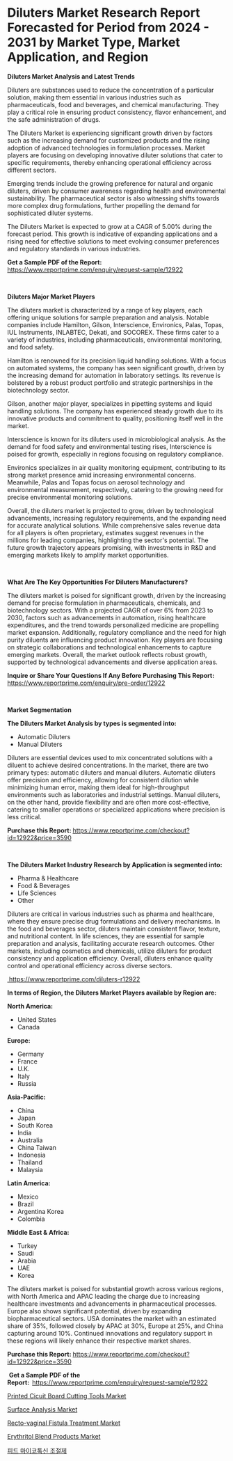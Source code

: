 <p><h1>Diluters Market Research Report Forecasted for Period from 2024 -  2031 by Market Type, Market Application, and Region</h1></p><p><strong>Diluters Market Analysis and Latest Trends</strong></p>
<p><p>Diluters are substances used to reduce the concentration of a particular solution, making them essential in various industries such as pharmaceuticals, food and beverages, and chemical manufacturing. They play a critical role in ensuring product consistency, flavor enhancement, and the safe administration of drugs. </p><p>The Diluters Market is experiencing significant growth driven by factors such as the increasing demand for customized products and the rising adoption of advanced technologies in formulation processes. Market players are focusing on developing innovative diluter solutions that cater to specific requirements, thereby enhancing operational efficiency across different sectors. </p><p>Emerging trends include the growing preference for natural and organic diluters, driven by consumer awareness regarding health and environmental sustainability. The pharmaceutical sector is also witnessing shifts towards more complex drug formulations, further propelling the demand for sophisticated diluter systems. </p><p>The Diluters Market is expected to grow at a CAGR of 5.00% during the forecast period. This growth is indicative of expanding applications and a rising need for effective solutions to meet evolving consumer preferences and regulatory standards in various industries.</p></p>
<p><strong>Get a Sample PDF of the Report:&nbsp;</strong> <a href="https://www.reportprime.com/enquiry/request-sample/12922">https://www.reportprime.com/enquiry/request-sample/12922</a></p>
<p>&nbsp;</p>
<p><strong>Diluters Major Market Players</strong></p>
<p><p>The diluters market is characterized by a range of key players, each offering unique solutions for sample preparation and analysis. Notable companies include Hamilton, Gilson, Interscience, Environics, Palas, Topas, IUL Instruments, INLABTEC, Dekati, and SOCOREX. These firms cater to a variety of industries, including pharmaceuticals, environmental monitoring, and food safety.</p><p>Hamilton is renowned for its precision liquid handling solutions. With a focus on automated systems, the company has seen significant growth, driven by the increasing demand for automation in laboratory settings. Its revenue is bolstered by a robust product portfolio and strategic partnerships in the biotechnology sector.</p><p>Gilson, another major player, specializes in pipetting systems and liquid handling solutions. The company has experienced steady growth due to its innovative products and commitment to quality, positioning itself well in the market.</p><p>Interscience is known for its diluters used in microbiological analysis. As the demand for food safety and environmental testing rises, Interscience is poised for growth, especially in regions focusing on regulatory compliance.</p><p>Environics specializes in air quality monitoring equipment, contributing to its strong market presence amid increasing environmental concerns. Meanwhile, Palas and Topas focus on aerosol technology and environmental measurement, respectively, catering to the growing need for precise environmental monitoring solutions.</p><p>Overall, the diluters market is projected to grow, driven by technological advancements, increasing regulatory requirements, and the expanding need for accurate analytical solutions. While comprehensive sales revenue data for all players is often proprietary, estimates suggest revenues in the millions for leading companies, highlighting the sector's potential. The future growth trajectory appears promising, with investments in R&D and emerging markets likely to amplify market opportunities.</p></p>
<p>&nbsp;</p>
<p><strong>What Are The Key Opportunities For Diluters Manufacturers?</strong></p>
<p><p>The diluters market is poised for significant growth, driven by the increasing demand for precise formulation in pharmaceuticals, chemicals, and biotechnology sectors. With a projected CAGR of over 6% from 2023 to 2030, factors such as advancements in automation, rising healthcare expenditures, and the trend towards personalized medicine are propelling market expansion. Additionally, regulatory compliance and the need for high purity diluents are influencing product innovation. Key players are focusing on strategic collaborations and technological enhancements to capture emerging markets. Overall, the market outlook reflects robust growth, supported by technological advancements and diverse application areas.</p></p>
<p><strong>Inquire or Share Your Questions If Any Before Purchasing This Report:</strong> <a href="https://www.reportprime.com/enquiry/pre-order/12922">https://www.reportprime.com/enquiry/pre-order/12922</a></p>
<p>&nbsp;</p>
<p><strong>Market Segmentation</strong></p>
<p><strong>The Diluters Market Analysis by types is segmented into:</strong></p>
<p><ul><li>Automatic Diluters</li><li>Manual Diluters</li></ul></p>
<p><p>Diluters are essential devices used to mix concentrated solutions with a diluent to achieve desired concentrations. In the market, there are two primary types: automatic diluters and manual diluters. Automatic diluters offer precision and efficiency, allowing for consistent dilution while minimizing human error, making them ideal for high-throughput environments such as laboratories and industrial settings. Manual diluters, on the other hand, provide flexibility and are often more cost-effective, catering to smaller operations or specialized applications where precision is less critical.</p></p>
<p><strong>Purchase this Report:&nbsp;</strong><a href="https://www.reportprime.com/checkout?id=12922&price=3590">https://www.reportprime.com/checkout?id=12922&price=3590</a></p>
<p>&nbsp;</p>
<p><strong>The Diluters Market Industry Research by Application is segmented into:</strong></p>
<p><ul><li>Pharma & Healthcare</li><li>Food & Beverages</li><li>Life Sciences</li><li>Other</li></ul></p>
<p><p>Diluters are critical in various industries such as pharma and healthcare, where they ensure precise drug formulations and delivery mechanisms. In the food and beverages sector, diluters maintain consistent flavor, texture, and nutritional content. In life sciences, they are essential for sample preparation and analysis, facilitating accurate research outcomes. Other markets, including cosmetics and chemicals, utilize diluters for product consistency and application efficiency. Overall, diluters enhance quality control and operational efficiency across diverse sectors.</p></p>
<p><a href="https://www.reportprime.com/diluters-r12922">&nbsp;https://www.reportprime.com/diluters-r12922</a></p>
<p><strong>In terms of Region, the Diluters Market Players available by Region are:</strong></p>
<p>
    <p> <strong> North America: </strong>
        <ul>
            <li>United States</li>
            <li>Canada</li>
        </ul>
        </p> 
    <p> <strong> Europe: </strong>
        <ul>
            <li>Germany</li>
            <li>France</li>
            <li>U.K.</li>
            <li>Italy</li>
            <li>Russia</li>
        </ul>
        </p> 
    <p> <strong> Asia-Pacific: </strong>
        <ul>
            <li>China</li>
            <li>Japan</li>
            <li>South Korea</li>
            <li>India</li>
            <li>Australia</li>
            <li>China Taiwan</li>
            <li>Indonesia</li>
            <li>Thailand</li>
            <li>Malaysia</li>
        </ul>
        </p> 
    <p> <strong> Latin America: </strong>
        <ul>
            <li>Mexico</li>
            <li>Brazil</li>
            <li>Argentina Korea</li>
            <li>Colombia</li>
        </ul>
        </p> 
    <p> <strong> Middle East & Africa: </strong>
        <ul>
            <li>Turkey</li>
            <li>Saudi</li>
            <li>Arabia</li>
            <li>UAE</li>
            <li>Korea</li>
        </ul>
    </p>
    </p>
<p><p>The diluters market is poised for substantial growth across various regions, with North America and APAC leading the charge due to increasing healthcare investments and advancements in pharmaceutical processes. Europe also shows significant potential, driven by expanding biopharmaceutical sectors. USA dominates the market with an estimated share of 35%, followed closely by APAC at 30%, Europe at 25%, and China capturing around 10%. Continued innovations and regulatory support in these regions will likely enhance their respective market shares.</p></p>
<p><strong>Purchase this Report: </strong><a href="https://www.reportprime.com/checkout?id=12922&price=3590">https://www.reportprime.com/checkout?id=12922&price=3590</a></p>
<p>&nbsp;<strong>Get a Sample PDF of the Report:&nbsp;&nbsp;</strong><a href="https://www.reportprime.com/enquiry/request-sample/12922">https://www.reportprime.com/enquiry/request-sample/12922</a></p>
<p><strong></strong></p>
<p><p><a href="https://medium.com/@marycampbell8662022/printed-cicuit-board-cutting-tools-market-insights-market-products-and-regional-analysis-f1078051d798">Printed Cicuit Board Cutting Tools Market</a></p><p><a href="https://www.linkedin.com/pulse/how-regional-markets-adapting-surface-analysis-market-innovations-yv9cf?trackingId=xy0PZo6RSK6bZhr9jEGclw%3D%3D">Surface Analysis Market</a></p><p><a href="https://issuu.com/reportprime-2/docs/recto-vaginal-fistula-treatment-mar_91a0b18ea2eb9e">Recto-vaginal Fistula Treatment Market</a></p><p><a href="https://issuu.com/reportprime-2/docs/erythritol-blend-products-market-si_ad9edcb506295b">Erythritol Blend Products Market</a></p><p><a href="https://medium.com/@sskccayi85/%EC%84%B8%EA%B3%84-feed-mycotoxin-modifier-market-%EC%9D%80-2024%EC%97%90%EC%84%9C-2031%EB%A1%9C-%EC%97%B0%ED%8F%89%EA%B7%A0-%EC%A6%9D%EA%B0%80%EC%9C%A8%EC%9D%84-%EB%B3%B4%EC%9D%BC-%EA%B2%83%EC%9C%BC%EB%A1%9C-%EC%98%88%EC%83%81%EB%90%A9%EB%8B%88%EB%8B%A4-4104b23e3d33?postPublishedType=initial">피드 마이코톡신 조절제</a></p></p>